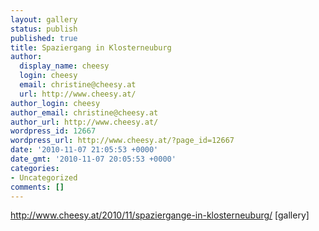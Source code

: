 ```yaml
---
layout: gallery
status: publish
published: true
title: Spaziergang in Klosterneuburg
author:
  display_name: cheesy
  login: cheesy
  email: christine@cheesy.at
  url: http://www.cheesy.at/
author_login: cheesy
author_email: christine@cheesy.at
author_url: http://www.cheesy.at/
wordpress_id: 12667
wordpress_url: http://www.cheesy.at/?page_id=12667
date: '2010-11-07 21:05:53 +0000'
date_gmt: '2010-11-07 20:05:53 +0000'
categories:
- Uncategorized
comments: []
---
```

http://www.cheesy.at/2010/11/spaziergange-in-klosterneuburg/
[gallery]<!--:-->
